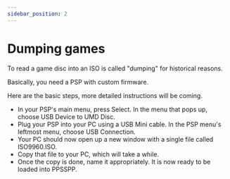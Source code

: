 ```yaml
---
sidebar_position: 2
---
```


# Dumping games

To read a game disc into an ISO is called "dumping" for historical reasons.

Basically, you need a PSP with custom firmware.

Here are the basic steps, more detailed instructions will be coming.

* In your PSP's main menu, press Select. In the menu that pops up, choose USB Device to UMD Disc.
* Plug your PSP into your PC using a USB Mini cable. In the PSP menu's leftmost menu, choose USB Connection.
* Your PC should now open up a new window with a single file called ISO9960.ISO.
* Copy that file to your PC, which will take a while.
* Once the copy is done, name it appropriately. It is now ready to be loaded into PPSSPP.